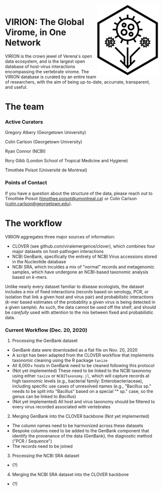<img align="right" src="virion.png"  width="200">

# VIRION: The Global Virome, in One Network

VIRION is the crown jewel of Verena's open data ecosystem, and is the largest open database of host-virus interactions encompassing the vertebrate virome. The VIRION database is curated by an entire team of researchers, with the aim of being up-to-date, accurrate, transparent, and useful.

# The team

### Active Curators

Gregory Albery (Georgetown University)

Colin Carlson (Georgetown University)

Ryan Connor (NCBI)

Rory Gibb (London School of Tropical Medicine and Hygiene)

Timothée Poisot (Université de Montreal)

### Points of Contact

If you have a question about the structure of the data, please reach out to Timothée Poisot (timothee.poisot@umontreal.ca) or Colin Carlson (colin.carlson@georgetown.edu).

# The workflow

VIRION aggregates three major sources of information:
- CLOVER (see github.com/viralemergence/clover), which combines four major datasets on host-pathogen interactions
- NCBI GenBank, specifically the entirety of NCBI Virus accessions stored in the Nucleotide database
- NCBI SRA, which inculdes a mix of "normal" records and metagenomic samples, which have undergone an NCBI-based taxonomic analysis based on _k_-mers.

Unlike nearly every dataset familiar to disease ecologists, the dataset includes a mix of fixed interactions (records based on serology, PCR, or isolation that link a given host and virus pair) and probabilistic interactions (_k_-mer based estimates of the probability a given virus is being detected in a given sample). As such, the data cannot be used off the shelf, and should be *carefully* used with attention to the mix between fixed and probabilistic data.

### Current Workflow (Dec. 20, 2020)

1. Processing the GenBank dataset
- GenBank data were downloaded as a flat file on Nov. 20, 2020
- A script has been adapted from the CLOVER workflow that implements taxonomic cleaning using the R package `taxize`
- All 8,000+ hosts in GenBank need to be cleaned following this protocol
- (Not yet implemented) These need to be linked to the NCBI taxonomy using either `taxize` or `NCBITaxonomy.jl`, which will capture records at high taxonomic levels (e.g., bacterial family: Enterobacteriaceae), including specific use cases of unresolved names (e.g., "Bacillus sp." needs to be split into "Bacillus" based on a special "* sp." case, so the genus can be linked to _Bacillus_)
- (Not yet implemented) All host and virus taxonomy should be filtered to every virus recorded associated with vertebrates

2. Merging GenBank into the CLOVER backbone (Not yet implemented)
- The column names need to be harmonized across these datasets
- Bespoke columns need to be added to the GenBank component that identify the provenance of the data (GenBank), the diagnostic method ("PCR / Sequence")
- The records need to be joined

3. Processing the NCBI SRA dataset
- (?)

4. Merging the NCBI SRA dataset into the CLOVER backbone
- (?)
